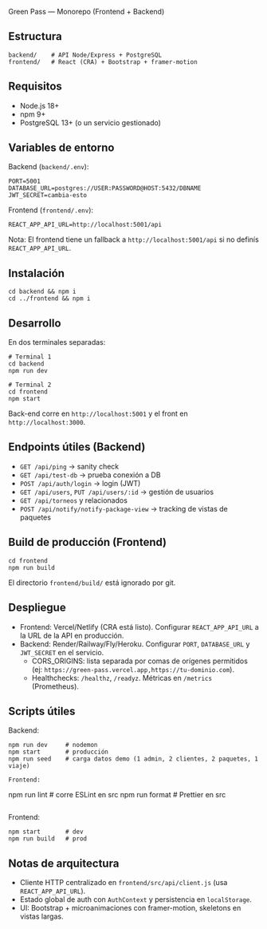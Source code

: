 Green Pass — Monorepo (Frontend + Backend)

## Estructura

```
backend/    # API Node/Express + PostgreSQL
frontend/   # React (CRA) + Bootstrap + framer-motion
```

## Requisitos

- Node.js 18+
- npm 9+
- PostgreSQL 13+ (o un servicio gestionado)

## Variables de entorno

Backend (`backend/.env`):

```
PORT=5001
DATABASE_URL=postgres://USER:PASSWORD@HOST:5432/DBNAME
JWT_SECRET=cambia-esto
```

Frontend (`frontend/.env`):

```
REACT_APP_API_URL=http://localhost:5001/api
```

Nota: El frontend tiene un fallback a `http://localhost:5001/api` si no definís `REACT_APP_API_URL`.

## Instalación

```
cd backend && npm i
cd ../frontend && npm i
```

## Desarrollo

En dos terminales separadas:

```
# Terminal 1
cd backend
npm run dev

# Terminal 2
cd frontend
npm start
```

Back-end corre en `http://localhost:5001` y el front en `http://localhost:3000`.

## Endpoints útiles (Backend)

- `GET /api/ping` → sanity check
- `GET /api/test-db` → prueba conexión a DB
- `POST /api/auth/login` → login (JWT)
- `GET /api/users`, `PUT /api/users/:id` → gestión de usuarios
- `GET /api/torneos` y relacionados
- `POST /api/notify/notify-package-view` → tracking de vistas de paquetes

## Build de producción (Frontend)

```
cd frontend
npm run build
```

El directorio `frontend/build/` está ignorado por git.

## Despliegue

- Frontend: Vercel/Netlify (CRA está listo). Configurar `REACT_APP_API_URL` a la URL de la API en producción.
- Backend: Render/Railway/Fly/Heroku. Configurar `PORT`, `DATABASE_URL` y `JWT_SECRET` en el servicio.
  - CORS_ORIGINS: lista separada por comas de orígenes permitidos (ej: `https://green-pass.vercel.app,https://tu-dominio.com`).
  - Healthchecks: `/healthz`, `/readyz`. Métricas en `/metrics` (Prometheus).

## Scripts útiles

Backend:

```
npm run dev     # nodemon
npm start       # producción
npm run seed    # carga datos demo (1 admin, 2 clientes, 2 paquetes, 1 viaje)

Frontend:

```
npm run lint    # corre ESLint en src
npm run format  # Prettier en src
```
```

Frontend:

```
npm start       # dev
npm run build   # prod
```

## Notas de arquitectura

- Cliente HTTP centralizado en `frontend/src/api/client.js` (usa `REACT_APP_API_URL`).
- Estado global de auth con `AuthContext` y persistencia en `localStorage`.
- UI: Bootstrap + microanimaciones con framer-motion, skeletons en vistas largas.

